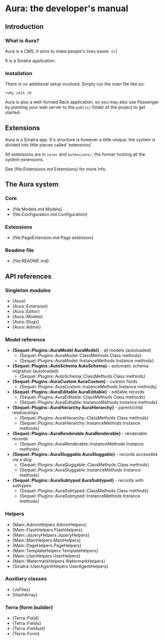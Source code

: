 # Aura: the developer's manual

## Introduction

### What is Aura?

Aura is a CMS. It aims to make people's lives easier. (+)

It is a Sinatra application.

### Installation

There is no additional setup involved. Simply run the main file like so:

    ruby init.rb

Aura is also a well-formed Rack application, so you may also use Passenger by
pointing your web server to the `public/` folder of the project to get started.

## Extensions

Aura is a Sinatra app. It's structure is however a little unique: the
system is divided into little pieces called 'extensions'.

All extensions are in `core/` and `extensions/`, the former hosting
all the system extensions.

See {file:Extensions.md Extensions} for more info.

## The Aura system

### Core

- {file:Models.md Models}
- {file:Configuration.md Configuration}

### Extensions

- {file:PageExtension.md Page extension}

### Readme file

- {file:README.md}

## API references

### Singleton modules

- {Aura}
- {Aura::Extension}
- {Aura::Editor}
- {Aura::Models}
- {Aura::Slugs}
- {Aura::Admin}

### Model reference

- **{Sequel::Plugins::AuraModel AuraModel}** - all models (autoloaded)
  - {Sequel::Plugins::AuraModel::ClassMethods Class methods}
  - {Sequel::Plugins::AuraModel::InstanceMethods Instance methods}
- **{Sequel::Plugins::AutoSchema     AutoSchema}** - automatic schema migration (autoloaded)
  - {Sequel::Plugins::AutoSchema::ClassMethods     Class methods}
- **{Sequel::Plugins::AuraCustom     AuraCustom}** - custom fields
  - {Sequel::Plugins::AuraCustom::InstanceMethods  Instance methods}
- **{Sequel::Plugins::AuraEditable   AuraEditable}** - editable records
  - {Sequel::Plugins::AuraEditable::ClassMethods     Class methods}
  - {Sequel::Plugins::AuraEditable::InstanceMethods  Instance methods}
- **{Sequel::Plugins::AuraHierarchy  AuraHierarchy}** - parent/child relationships
  - {Sequel::Plugins::AuraHierarchy::ClassMethods     Class methods}
  - {Sequel::Plugins::AuraHierarchy::InstanceMethods  Instance methods}
- **{Sequel::Plugins::AuraRenderable AuraRenderable}** - renderable records
  - {Sequel::Plugins::AuraRenderable::InstanceMethods  Instance methods}
- **{Sequel::Plugins::AuraSluggable  AuraSluggable}** - records accessible via a slug
  - {Sequel::Plugins::AuraSluggable::ClassMethods     Class methods}
  - {Sequel::Plugins::AuraSluggable::InstanceMethods  Instance methods}
- **{Sequel::Plugins::AuraSubtyped   AuraSubtyped}** - records with subtypes
  - {Sequel::Plugins::AuraSubtyped::ClassMethods     Class methods}
  - {Sequel::Plugins::AuraSubtyped::InstanceMethods  Instance methods}

### Helpers

- {Main::AdminHelpers        AdminHelpers}
- {Main::FlashHelpers        FlashHelpers}
- {Main::JqueryHelpers       JqueryHelpers}
- {Main::MainHelpers         MainHelpers}
- {Main::PageHelpers         PageHelpers}
- {Main::TemplateHelpers     TemplateHelpers}
- {Main::UserHelpers         UserHelpers}
- {Main::WatermarkHelpers    WatermarkHelpers}
- {Sinatra::UserAgentHelpers UserAgentHelpers}

### Auxiliary classes

- {JsFiles}
- {HashArray}

### Terra (form builder)

- {Terra::Field}
- {Terra::Fields}
- {Terra::Fieldset}
- {Terra::Form}
